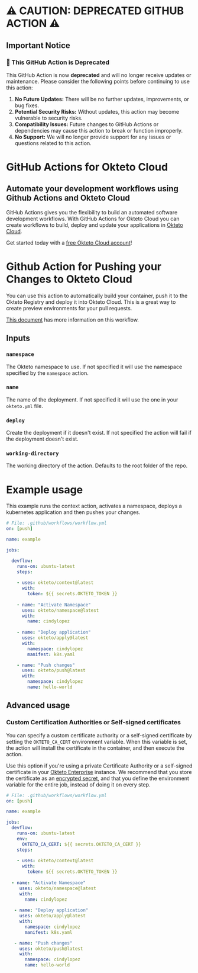 # ⚠️ CAUTION: DEPRECATED GITHUB ACTION ⚠️

## Important Notice

### 🚨 This GitHub Action is Deprecated

This GitHub Action is now **deprecated** and will no longer receive updates or maintenance. Please consider the following points before continuing to use this action:

1. **No Future Updates:** There will be no further updates, improvements, or bug fixes.
2. **Potential Security Risks:** Without updates, this action may become vulnerable to security risks.
3. **Compatibility Issues:** Future changes to GitHub Actions or dependencies may cause this action to break or function improperly.
4. **No Support:** We will no longer provide support for any issues or questions related to this action.

# GitHub Actions for Okteto Cloud

## Automate your development workflows using Github Actions and Okteto Cloud
GitHub Actions gives you the flexibility to build an automated software development workflows. With GitHub Actions for Okteto Cloud you can create workflows to build, deploy and update your applications in [Okteto Cloud](https://cloud.okteto.com).

Get started today with a [free Okteto Cloud account](https://cloud.okteto.com)!

# Github Action for Pushing your Changes to Okteto Cloud

You can use this action to automatically build your container, push it to the Okteto Registry and deploy it into Okteto Cloud. This is a great way to create preview environments for your pull requests.

[This document](https://okteto.com/docs/reference/cli/index.html#push) has more information on this workflow.

## Inputs

### `namespace`

The Okteto namespace to use. If not specified it will use the namespace specified by the `namespace` action.

### `name`

The name of the deployment. If not specified it will use the one in your `okteto.yml` file.

### `deploy` 

Create the deployment if it doesn't exist. If not specified the action will fail if the deployment doesn't exist.

### `working-directory`

The working directory of the action. Defaults to the root folder of the repo.

# Example usage

This example runs the context action, activates a namespace, deploys a kubernetes application and then pushes your changes.

```yaml
# File: .github/workflows/workflow.yml
on: [push]

name: example

jobs:

  devflow:
    runs-on: ubuntu-latest
    steps:
    
    - uses: okteto/context@latest
      with:
        token: ${{ secrets.OKTETO_TOKEN }}
    
    - name: "Activate Namespace"
      uses: okteto/namespace@latest
      with:
        name: cindylopez
    
    - name: "Deploy application"
      uses: okteto/apply@latest
      with:
        namespace: cindylopez
        manifest: k8s.yaml

    - name: "Push changes"
      uses: okteto/push@latest
      with:
        namespace: cindylopez
        name: hello-world
```

## Advanced usage

 ### Custom Certification Authorities or Self-signed certificates

 You can specify a custom certificate authority or a self-signed certificate by setting the `OKTETO_CA_CERT` environment variable. When this variable is set, the action will install the certificate in the container, and then execute the action. 

 Use this option if you're using a private Certificate Authority or a self-signed certificate in your [Okteto Enterprise](http://okteto.com/enterprise) instance.  We recommend that you store the certificate as an [encrypted secret](https://docs.github.com/en/actions/reference/encrypted-secrets), and that you define the environment variable for the entire job, instead of doing it on every step.


 ```yaml
 # File: .github/workflows/workflow.yml
 on: [push]

 name: example

 jobs:
   devflow:
     runs-on: ubuntu-latest
     env:
       OKTETO_CA_CERT: ${{ secrets.OKTETO_CA_CERT }}
     steps:
     
     - uses: okteto/context@latest
       with:
         token: ${{ secrets.OKTETO_TOKEN }}
     
   - name: "Activate Namespace"
      uses: okteto/namespace@latest
      with:
        name: cindylopez
    
    - name: "Deploy application"
      uses: okteto/apply@latest
      with:
        namespace: cindylopez
        manifest: k8s.yaml

    - name: "Push changes"
      uses: okteto/push@latest
      with:
        namespace: cindylopez
        name: hello-world
 ```